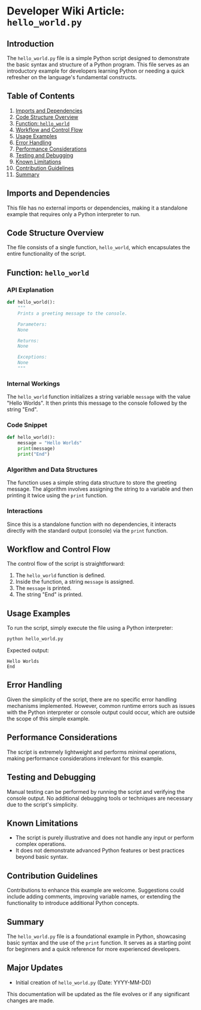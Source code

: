 # Developer Wiki Article: `hello_world.py`

## Introduction

The `hello_world.py` file is a simple Python script designed to demonstrate the basic syntax and structure of a Python program. This file serves as an introductory example for developers learning Python or needing a quick refresher on the language's fundamental constructs.

## Table of Contents

1. [Imports and Dependencies](#imports-and-dependencies)
2. [Code Structure Overview](#code-structure-overview)
3. [Function: `hello_world`](#function-hello_world)
4. [Workflow and Control Flow](#workflow-and-control-flow)
5. [Usage Examples](#usage-examples)
6. [Error Handling](#error-handling)
7. [Performance Considerations](#performance-considerations)
8. [Testing and Debugging](#testing-and-debugging)
9. [Known Limitations](#known-limitations)
10. [Contribution Guidelines](#contribution-guidelines)
11. [Summary](#summary)

## Imports and Dependencies

This file has no external imports or dependencies, making it a standalone example that requires only a Python interpreter to run.

## Code Structure Overview

The file consists of a single function, `hello_world`, which encapsulates the entire functionality of the script.

## Function: `hello_world`

### API Explanation

```python
def hello_world():
    """
    Prints a greeting message to the console.

    Parameters:
    None

    Returns:
    None

    Exceptions:
    None
    """
```

### Internal Workings

The `hello_world` function initializes a string variable `message` with the value "Hello Worlds". It then prints this message to the console followed by the string "End".

### Code Snippet

```python
def hello_world():
    message = "Hello Worlds"
    print(message)
    print("End")
```

### Algorithm and Data Structures

The function uses a simple string data structure to store the greeting message. The algorithm involves assigning the string to a variable and then printing it twice using the `print` function.

### Interactions

Since this is a standalone function with no dependencies, it interacts directly with the standard output (console) via the `print` function.

## Workflow and Control Flow

The control flow of the script is straightforward:

1. The `hello_world` function is defined.
2. Inside the function, a string `message` is assigned.
3. The `message` is printed.
4. The string "End" is printed.

## Usage Examples

To run the script, simply execute the file using a Python interpreter:

```bash
python hello_world.py
```

Expected output:

```
Hello Worlds
End
```

## Error Handling

Given the simplicity of the script, there are no specific error handling mechanisms implemented. However, common runtime errors such as issues with the Python interpreter or console output could occur, which are outside the scope of this simple example.

## Performance Considerations

The script is extremely lightweight and performs minimal operations, making performance considerations irrelevant for this example.

## Testing and Debugging

Manual testing can be performed by running the script and verifying the console output. No additional debugging tools or techniques are necessary due to the script's simplicity.

## Known Limitations

- The script is purely illustrative and does not handle any input or perform complex operations.
- It does not demonstrate advanced Python features or best practices beyond basic syntax.

## Contribution Guidelines

Contributions to enhance this example are welcome. Suggestions could include adding comments, improving variable names, or extending the functionality to introduce additional Python concepts.

## Summary

The `hello_world.py` file is a foundational example in Python, showcasing basic syntax and the use of the `print` function. It serves as a starting point for beginners and a quick reference for more experienced developers.

## Major Updates

- Initial creation of `hello_world.py` (Date: YYYY-MM-DD)

This documentation will be updated as the file evolves or if any significant changes are made.